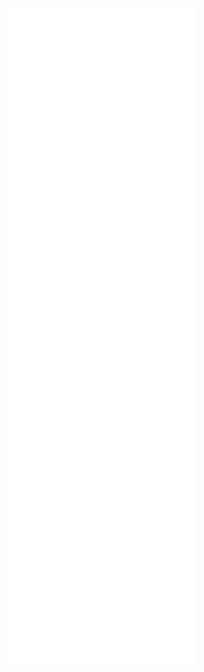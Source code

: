 ![](/Notatki/Semestr%204/Organizacja%20i%20architektura%20komputerów/Labolatoria/Labolatorium%205/getClock.s)
![](/Notatki/Semestr%204/Organizacja%20i%20architektura%20komputerów/Labolatoria/Labolatorium%205/main.c)
![](/Notatki/Semestr%204/Organizacja%20i%20architektura%20komputerów/Labolatoria/Labolatorium%205/main2col.c)
![](/Notatki/Semestr%204/Organizacja%20i%20architektura%20komputerów/Labolatoria/Labolatorium%205/main2row.c)
![](/Notatki/Semestr%204/Organizacja%20i%20architektura%20komputerów/Labolatoria/Labolatorium%205/main3.c)
![](/Notatki/Semestr%204/Organizacja%20i%20architektura%20komputerów/Labolatoria/Labolatorium%205/main4.c)
![](/Notatki/Semestr%204/Organizacja%20i%20architektura%20komputerów/Labolatoria/Labolatorium%205/asm.s)